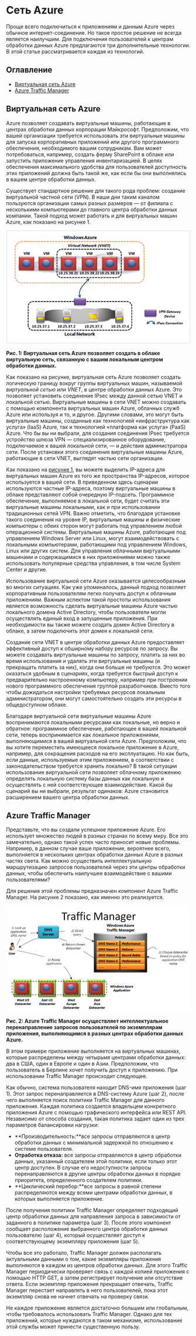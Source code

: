 # Сеть Azure

Проще всего подключиться к приложениям и данным Azure через обычное интернет-соединение. Но такое простое решение не всегда является наилучшим. Для подключения пользователей к центрам обработки данных Azure предлагаются три дополнительные технологии. В этой статье рассматривается каждая из технологий.

## Оглавление

-   [Виртуальная сеть Azure][Виртуальная сеть Azure]
-   [Azure Traffic Manager][Azure Traffic Manager]

<a name="Vnet"></a>

## Виртуальная сеть Azure

Azure позволяет создавать виртуальные машины, работающие в центрах обработки данных корпорации Майкрософт. Предположим, что вашей организации требуется использовать эти виртуальные машины для запуска корпоративных приложений или другого программного обеспечения, необходимого вашим сотрудникам. Вам может потребоваться, например, создать ферму SharePoint в облаке или запустить приложение управления инвентаризацией. В целях обеспечения максимального удобства для пользователей доступность этих приложений должна быть такой же, как если бы они выполнялись в вашем центре обработки данных.

Существует стандартное решение для такого рода проблем: создание виртуальной частной сети (VPN). В наши дни таким каналом пользуются организации самых разных размеров — от филиала с несколькими компьютерами до главного центра обработки данных компании. Такой подход может работать и для виртуальных машин Azure, как показано на рисунке 1.

<a name="Fig1"></a>

![01\_Работа в сети][01\_Работа в сети]

**Рис. 1: Виртуальная сеть Azure позволяет создать в облаке виртуальную сеть, связанную с вашим локальным центром обработки данных.**

Как показано на рисунке, виртуальная сеть Azure позволяет создать логическую границу вокруг группы виртуальных машин, называемой *виртуальной сетью или VNET*, в центре обработки данных Azure. Это позволяет установить соединение IPsec между данной сетью VNET и локальной сетью. Виртуальные машины в сети VNET можно создавать с помощью компонента виртуальных машин Azure, облачных служб Azure или используя и то, и другое. Другими словами, это могут быть виртуальные машины, созданные как технологией «инфраструктура как услуга» (IaaS) Azure, так и технологией «платформа как услуга» (PaaS) Azure.
Что бы вы ни выбрали, для создания соединения IPsec требуется устройство шлюза VPN — специализированное оборудование, подключаемое к вашей локальной сети, — и действия администратора сети. После установки этого соединения виртуальные машины Azure, работающие в сети VNET, выглядят частью сети организации.

Как показано на [рисунке 1][рисунке 1], вы можете выделить IP-адреса для виртуальных машин Azure из того же пространства IP-адресов, которое используется в вашей сети. В приведенном здесь сценарии используются частные IP-адреса, поэтому виртуальные машины в облаке представляют собой очередную IP-подсеть. Программное обеспечение, выполняемое в локальной сети, будет считать эти виртуальные машины локальными, как и при использовании традиционных сетей VPN. Важно отметить, что благодаря установке такого соединения на уровне IP, виртуальные машины и физические компьютеры с обеих сторон могут работать под управлением любой операционной системы. Виртуальные машины Azure, работающие под управлением Windows Server или Linux, могут взаимодействовать с локальными компьютерами, работающими под управлением Windows, Linux или других систем. Для управления облачными виртуальными машинами и содержащимися в них приложениями можно также использовать популярные средства управления, в том числе System Center и другие.

Использование виртуальной сети Azure оказывается целесообразным во многих ситуациях. Как уже упоминалось, данный подход позволяет корпоративным пользователям легко получать доступ к облачным приложениям. Важным аспектом такой простоты использования является возможность сделать виртуальные машины Azure частью локального домена Active Directory, чтобы пользователи могли осуществлять единый вход в запущенные приложения. При необходимости вы также можете создать домен Active Directory в облаке, а затем подключить этот домен к локальной сети.

Создание сети VNET в центре обработки данных Azure предоставляет эффективный доступ к обширному набору ресурсов по запросу. Вы можете создавать виртуальные машины по запросу, платить за них во время использования и удалять эти виртуальные машины (и прекращать платить за них), когда они больше не требуются. Это может оказаться удобным в сценариях, когда требуется быстрый доступ к предварительно настроенному компьютеру, например при построении нового программного обеспечения группой разработчиков. Вместо того чтобы дожидаться настройки требуемых ресурсов локальным администратором, они могут самостоятельно создать эти ресурсы в общедоступном облаке.

Благодаря виртуальной сети виртуальные машины Azure воспринимаются локальными ресурсами как локальные, но верно и обратное: программное обеспечение, работающее в вашей локальной сети, теперь воспринимается как локальное приложениями, выполняющимися в вашей виртуальной сети Azure. Предположим, что вы хотите переместить имеющееся локальное приложение в Azure, например, для сокращения расходов на его эксплуатацию. Но как быть, если данные, используемые этим приложением, в соответствии с законодательством требуется хранить локально? В такой ситуации использование виртуальной сети позволяет облачному приложению определять локальную систему базы данных как локальную и осуществлять с ней соответствующее взаимодействие. Какой бы сценарий вы ни выбрали, результат одинаков: Azure становится расширением вашего центра обработки данных.

<a name="TrafficMngr"></a>

## Azure Traffic Manager

Представьте, что вы создали успешное приложение Azure. Его использует множество людей в разных странах по всему миру. Все это замечательно, однако такой успех часто приносит новые проблемы. Например, в данном случае ваше приложение, вероятнее всего, выполняется в нескольких центрах обработки данных Azure в разных частях света. Как можно осуществить интеллектуальную маршрутизацию запросов пользователей через эти центры обработки данных, чтобы обеспечить наилучшее взаимодействие с вашими пользователями?

Для решения этой проблемы предназначен компонент Azure Traffic Manager. На рисунке 2 показано, как именно это реализуется.

<a name="Fig3"></a>

![03\_Диспетчер трафика][03\_Диспетчер трафика]

**Рис. 2: Azure Traffic Manager осуществляет интеллектуальное перенаправление запросов пользователей по экземплярам приложения, выполняющимся в разных центрах обработки данных Azure.**

В этом примере приложение выполняется на виртуальных машинах, которые распределены между четырьмя центрами обработки данных: два в США, один в Европе и один в Азии. Предположим, что пользователь в Берлине хочет получить доступ к приложению. При использовании Traffic Manager происходит следующее.

Как обычно, система пользователя находит DNS-имя приложения (шаг 1). Этот запрос перенаправляется в DNS-систему Azure (шаг 2), после чего выполняется поиск политики Traffic Manager для данного приложения. Каждая политика создается владельцем конкретного приложения Azure с помощью графического интерфейса или REST API. Независимо от способа создания, такая политика задает один из трех параметров балансировки нагрузки:

-   **Производительность:**все запросы отправляются в центр обработки данных с минимальной задержкой по отношению к системе пользователя.
-   **Отработка отказа:** все запросы отправляются в центр обработки данных, указанный создателем этой политики, если только этот центр доступен. В случае его недоступности запросы перенаправляются в другие центры обработки данных в порядке приоритета, определенного создателем политики.
-   **Циклический перебор:**все запросы в равной степени распределяются между всеми центрами обработки данных, в которых выполняется приложение.

После получения политики Traffic Manager определяет подходящий центр обработки данных для направления запроса в зависимости от заданного в политике параметра (шаг 3). После этого компонент сообщает расположение выбранного центра обработки данных пользователю (шаг 4), который осуществляет доступ к соответствующему экземпляру приложения (шаг 5).

Чтобы все это работало, Traffic Manager должен располагать актуальными данными о том, какие экземпляры приложения выполняются в каждом из центров обработки данных. Для этого Traffic Manager периодически проверяет связь с каждой копией приложения с помощью HTTP GET, а затем регистрирует получение или отсутствие ответа. Если экземпляр приложения прекращает отвечать, Traffic Manager перестает направлять в него пользователей, пока этот экземпляр снова не начнет отвечать на проверку связи.

Не каждое приложение является достаточно большим или глобальным, чтобы требовалось использовать Traffic Manager. Однако для тех приложений, которые нуждаются в таком механизме, использование этой службы может принести существенную пользу.

  [Виртуальная сеть Azure]: #Vnet
  [Azure Traffic Manager]: #TrafficMngr
  [01\_Работа в сети]: ./media/azure-networking/Networking_01Networking.png
  [рисунке 1]: #Fig1
  [03\_Диспетчер трафика]: ./media/azure-networking/Networking_03TrafficManager.png
